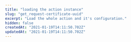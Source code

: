 ```yaml
---
title: "loading the action instance"
slug: "get_request-certificate-uuid"
excerpt: "Load the whole action and it's configuration."
hidden: false
createdAt: "2021-01-19T14:11:50.702Z"
updatedAt: "2021-01-19T14:11:50.702Z"
---
```

